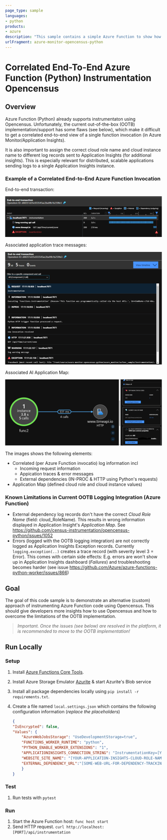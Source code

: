 ```yaml
---
page_type: sample
languages:
- python
products:
- azure
description: "This sample contains a simple Azure Function to show how you can send correlated application log information as well as information of external dependencies to Azure Monitor (Application Insights)."
urlFragment: azure-monitor-opencensus-python
---
```


# Correlated End-To-End Azure Function (Python) Instrumentation Opencensus 

## Overview

Azure Function (Python) already supports instrumentaton using Opencensus. Unfortunately, the current out-of-the-box (OOTB) implementation/support has some flaws (see below), which make it difficult to get a correlated end-to-end view of a single function invocation (in Azure Monitor/Application Insights).

It is also important to assign the correct cloud role name and cloud instance name to different log records sent to Application Insights (for additional insights). This is especially relevant for distributed, scalable applications sending logs to a single Application Insights instance.

### Example of a Correlated End-to-End Azure Function Invocation

End-to-end transaction:

![AI Correlated end2end function invocation](./docs/assets/01-ai-correlated-invocation.PNG)

Associated application trace messages:

![AI Application trace messages](./docs/assets/02-ai-correlated-invocation.PNG)

Associated AI Application Map:

![AI Application Map](./docs/assets/03-ai-application-map.PNG)

The images shows the following elements:

- Correlated (per Azure Function invocatio) log information incl
    - Incoming request information
    - Appication traces & error messages
    - External dependencies (IN-PROC & HTTP using Python's requests)
- Application Map (defined cloud role and cloud instance values)

### Known Limitations in Current OOTB Logging Integration (Azure Function)

- External dependency log records don't have the correct *Cloud Role Name* (field: cloud_RoleName). This results in wrong information displayed in Application Insight's *Application Map*. See <https://github.com/census-instrumentation/opencensus-python/issues/1052>
- Errors (logged with the OOTB logging integration) are not correctly logged as Application Insights Exception records. Currently `logging.exception(..)` creates a trace record (with severity level 3 = Error). This comes with certain side effects: E.g. errors are won't show up in Application Insights dashboard (*Failures*) and troubleshooting becomes harder (see issue <https://github.com/Azure/azure-functions-python-worker/issues/866>)

## Goal 

The goal of this code sample is to demonstrate an alternative (custom) approach of instrumenting Azure Function code using Opencensus. This should give developers more insights how to use Opencensus and how to overcome the limitations of the OOTB implementation.

> *Important. Once the issues (see below) are resolved in the platform, it is recommended to move to the OOTB implementation!* 

## Run Locally

### Setup

1. Install [Azure Functions Core Tools](https://docs.microsoft.com/en-us/azure/azure-functions/functions-run-local?tabs=linux%2Ccsharp%2Cbash).
1. Install Azure Storage Emulator [Azurite](https://docs.microsoft.com/en-us/azure/storage/common/storage-use-azurite) & start Azurite's Blob service 
1. Install all package dependencies locally using `pip install -r requirements.txt`.
1. Create a file named `local.settings.json` which contains the following configuration information (*replace the placeholders*)

    ```json
    {
    "IsEncrypted": false,
    "Values": {
        "AzureWebJobsStorage": "UseDevelopmentStorage=true",
        "FUNCTIONS_WORKER_RUNTIME": "python",
        "PYTHON_ENABLE_WORKER_EXTENSIONS": "1",
        "APPLICATIONINSIGHTS_CONNECTION_STRING": "InstrumentationKey=[YOUR-APPLICATION-INSIGHTS-KEY]",
        "WEBSITE_SITE_NAME": "[YOUR-APPLICATION-INSIGHTS-CLOUD-ROLE-NAME e.g. MyFunction]",
        "EXTERNAL_DEPENDENCY_URL":"[SOME-WEB-URL-FOR-DEPENDENCY-TRACKING e.g. https://www.bing.com]"
        }
    }
    ```

### Test

1. Run tests with `pytest`

### Run

1. Start the Azure Function host: `func host start`
1. Send HTTP request. `curl http://localhost:[PORT]/api/instrumentation`
